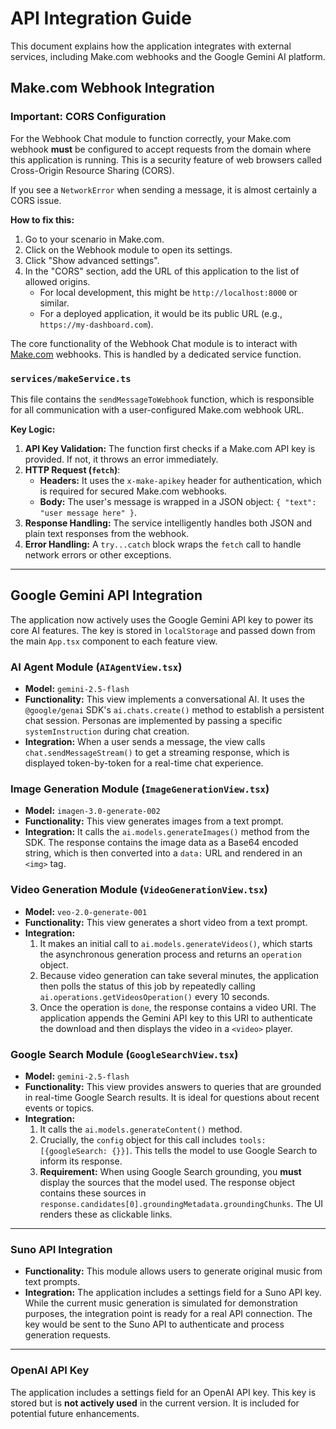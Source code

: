
# API Integration Guide

This document explains how the application integrates with external services, including Make.com webhooks and the Google Gemini AI platform.

## Make.com Webhook Integration

### Important: CORS Configuration

For the Webhook Chat module to function correctly, your Make.com webhook **must** be configured to accept requests from the domain where this application is running. This is a security feature of web browsers called Cross-Origin Resource Sharing (CORS).

If you see a `NetworkError` when sending a message, it is almost certainly a CORS issue.

**How to fix this:**
1. Go to your scenario in Make.com.
2. Click on the Webhook module to open its settings.
3. Click "Show advanced settings".
4. In the "CORS" section, add the URL of this application to the list of allowed origins.
   - For local development, this might be `http://localhost:8000` or similar.
   - For a deployed application, it would be its public URL (e.g., `https://my-dashboard.com`).

The core functionality of the Webhook Chat module is to interact with [Make.com](https://www.make.com/) webhooks. This is handled by a dedicated service function.

### `services/makeService.ts`

This file contains the `sendMessageToWebhook` function, which is responsible for all communication with a user-configured Make.com webhook URL.

**Key Logic:**

1.  **API Key Validation:** The function first checks if a Make.com API key is provided. If not, it throws an error immediately.
2.  **HTTP Request (`fetch`)**:
    - **Headers:** It uses the `x-make-apikey` header for authentication, which is required for secured Make.com webhooks.
    - **Body:** The user's message is wrapped in a JSON object: `{ "text": "user message here" }`.
3.  **Response Handling:** The service intelligently handles both JSON and plain text responses from the webhook.
4.  **Error Handling:** A `try...catch` block wraps the `fetch` call to handle network errors or other exceptions.

---

## Google Gemini API Integration

The application now actively uses the Google Gemini API key to power its core AI features. The key is stored in `localStorage` and passed down from the main `App.tsx` component to each feature view.

### AI Agent Module (`AIAgentView.tsx`)

-   **Model:** `gemini-2.5-flash`
-   **Functionality:** This view implements a conversational AI. It uses the `@google/genai` SDK's `ai.chats.create()` method to establish a persistent chat session. Personas are implemented by passing a specific `systemInstruction` during chat creation.
-   **Integration:** When a user sends a message, the view calls `chat.sendMessageStream()` to get a streaming response, which is displayed token-by-token for a real-time chat experience.

### Image Generation Module (`ImageGenerationView.tsx`)

-   **Model:** `imagen-3.0-generate-002`
-   **Functionality:** This view generates images from a text prompt.
-   **Integration:** It calls the `ai.models.generateImages()` method from the SDK. The response contains the image data as a Base64 encoded string, which is then converted into a `data:` URL and rendered in an `<img>` tag.

### Video Generation Module (`VideoGenerationView.tsx`)

-   **Model:** `veo-2.0-generate-001`
-   **Functionality:** This view generates a short video from a text prompt.
-   **Integration:**
    1.  It makes an initial call to `ai.models.generateVideos()`, which starts the asynchronous generation process and returns an `operation` object.
    2.  Because video generation can take several minutes, the application then polls the status of this job by repeatedly calling `ai.operations.getVideosOperation()` every 10 seconds.
    3.  Once the operation is `done`, the response contains a video URI. The application appends the Gemini API key to this URI to authenticate the download and then displays the video in a `<video>` player.

### Google Search Module (`GoogleSearchView.tsx`)

-   **Model:** `gemini-2.5-flash`
-   **Functionality:** This view provides answers to queries that are grounded in real-time Google Search results. It is ideal for questions about recent events or topics.
-   **Integration:**
    1.  It calls the `ai.models.generateContent()` method.
    2.  Crucially, the `config` object for this call includes `tools: [{googleSearch: {}}]`. This tells the model to use Google Search to inform its response.
    3.  **Requirement:** When using Google Search grounding, you **must** display the sources that the model used. The response object contains these sources in `response.candidates[0].groundingMetadata.groundingChunks`. The UI renders these as clickable links.

---

### Suno API Integration

- **Functionality:** This module allows users to generate original music from text prompts.
- **Integration:** The application includes a settings field for a Suno API key. While the current music generation is simulated for demonstration purposes, the integration point is ready for a real API connection. The key would be sent to the Suno API to authenticate and process generation requests.

---

### OpenAI API Key

The application includes a settings field for an OpenAI API key. This key is stored but is **not actively used** in the current version. It is included for potential future enhancements.
